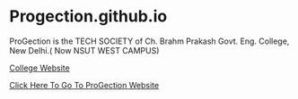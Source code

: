 # Progection.github.io

ProGection is the TECH SOCIETY of Ch. Brahm Prakash Govt. Eng. College, New Delhi.( Now NSUT WEST CAMPUS)

[College Website](http://gecdelhi.ac.in/)

[Click Here To Go To ProGection Website](https://Progection.github.io)
